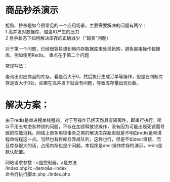 # 商品秒杀演示
  
  抢购、秒杀是如今很常见的一个应用场景，主要需要解决的问题有两个：  
  1 高并发对数据库、磁盘IO产生的压力  
  2 竞争状态下如何解决库存的正确减少（"超卖"问题）
  
对于第一个问题，已经很容易想到用内存数据库来处理抢购，避免直接操作数据库，例如使用Redis。
重点在于第二个问题
  
  常规写法：

查询出对应商品的库存，看是否大于0，然后执行生成订单等操作，但是在判断库存是否大于0处，如果在高并发下就会有问题，导致库存量出现负数。
  
#  解决方案：
由于redis是单进程单线程的，对于写操作已经天然具有隔离性，即串行执行，所以不用去考虑各种锁的问题，不存在加锁释放锁操作，没有因为可能出现死锁而导致的性能消耗。网络上很多用锁事务之类的解决库存超卖就是不明白redis是单进程单线程这一点。当然也有将库存弄成队列，这样也行，但是不如decr直接，而且库存很大的话，占用内存也是个问题。本程序是decr操作库存的演示，redis是默认配置。
  
网站请求参数：c是控制器，a是方法  
/index.php?c=demo&a=index  
命令行执行脚本
php ./index.php

